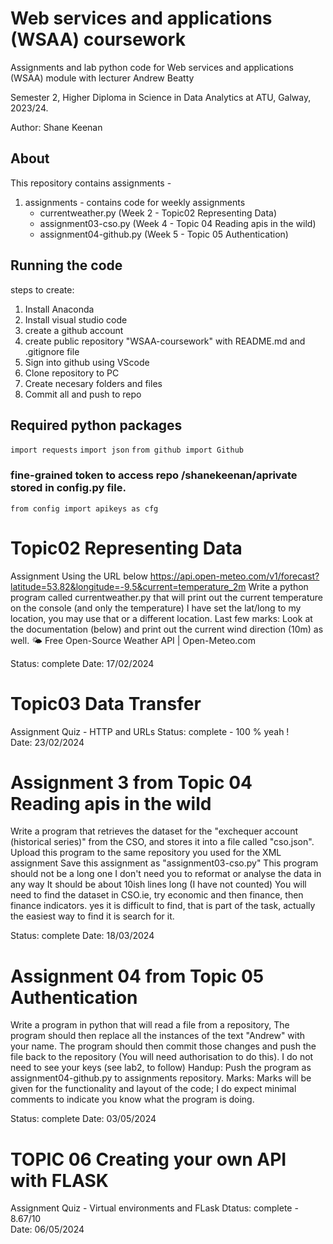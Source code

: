 # Web services and applications (WSAA) coursework
Assignments and lab python code for Web services and applications (WSAA) module with lecturer Andrew Beatty 

Semester 2, Higher Diploma in Science in Data Analytics at ATU, Galway, 2023/24. 

Author: Shane Keenan 


## About 

This repository contains assignments  - 

1. assignments - contains code for weekly assignments 
    - currentweather.py   (Week 2 - Topic02 Representing Data)
    - assignment03-cso.py (Week 4 - Topic 04 Reading apis in the wild)
    - assignment04-github.py    (Week 5 - Topic 05 Authentication) 


## Running the code 

steps to create:  

1. Install Anaconda 
2. Install visual studio code 
3. create a github account 
4. create public repository "WSAA-coursework" with README.md and .gitignore file
5. Sign into github using VScode 
6. Clone repository to PC 
7. Create necesary folders and files
8. Commit all and push to repo 

## Required python packages

``import requests``
``import json``
``from github import Github``


### fine-grained token to access repo /shanekeenan/aprivate stored in config.py file.  
``from config import apikeys as cfg``


# Topic02 Representing Data

Assignment
Using the URL below
https://api.open-meteo.com/v1/forecast?latitude=53.82&longitude=-9.5&current=temperature_2m
Write a python program called currentweather.py that will print out the current temperature on the console (and only the temperature)
I have set the lat/long to my location, you may use that or a different location.
Last few marks:
Look at the documentation (below) and print out the current wind direction (10m) as well.
🌤️ Free Open-Source Weather API | Open-Meteo.com

Status: complete 
Date: 17/02/2024


# Topic03 Data Transfer

Assignment 
Quiz - HTTP and URLs 
Status: complete - 100 % yeah !  
Date: 23/02/2024


# Assignment 3 from Topic 04 Reading apis in the wild

Write a program that retrieves the dataset for the "exchequer account (historical series)" from the CSO, and stores it into a file called "cso.json".
Upload this program to the same repository you used for the XML assignment
Save this assignment as "assignment03-cso.py"
This program should not be a long one
I don't need you to reformat or analyse the data in any way
It should be about 10ish lines long (I have not counted)
You will need to find the dataset in CSO.ie, try economic and then finance, then finance indicators. yes it is difficult to find, that is part of the task, actually the easiest way to find it is search for it.

Status: complete 
Date: 18/03/2024


# Assignment 04 from Topic 05 Authentication

Write a program in python that will read a file from a repository, 
The program should then replace all the instances of the text "Andrew" with your name. 
The program should then commit those changes and push the file back to the repository (You will need authorisation to do this).
I do not need to see your keys (see lab2, to follow)
Handup: Push the program as assignment04-github.py to assignments repository.
Marks: Marks will be given for the functionality and layout of the code; I do expect minimal comments to indicate you know what the program is doing.

Status: complete 
Date: 03/05/2024


# TOPIC 06 Creating your own API with FLASK

Assignment 
Quiz - Virtual environments and FLask
Dtatus: complete - 8.67/10   
Date: 06/05/2024


